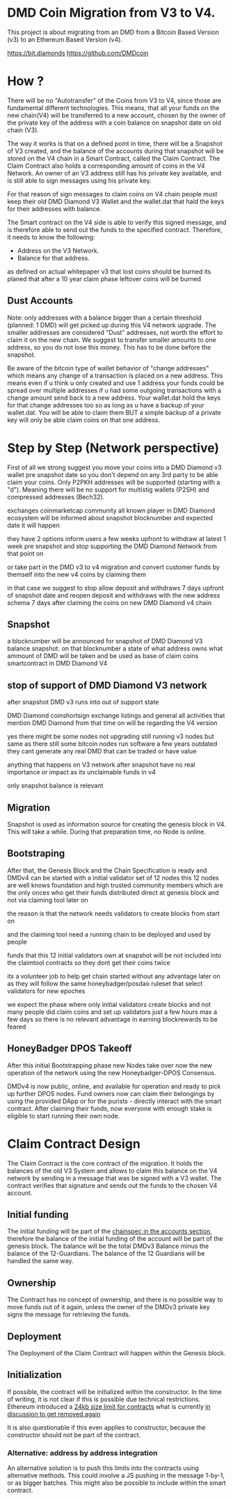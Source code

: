 

# DMD Coin Migration from V3 to V4.

This project is about migrating from an DMD from a Bitcoin Based Version (v3) to an Ethereum Based Version (v4).

https://bit.diamonds
https://github.com/DMDcoin

# How ?
There will be no "Autotransfer" of the Coins from V3 to V4, since those are fundamental different technologies.
This means, that all your funds on the new chain(V4) will be transferred to a new account, chosen by the owner of the private key of the address with a coin balance on snapshot date on old chain (V3).

The way it works is that on a defined point in time, there will be a Snapshot of V3 created, and the balance 
of the accounts during that snapshot will be stored on the V4 chain in a Smart Contract, called the Claim Contract.
The Claim Contract also holds a corresponding amount of coins in the V4 Network.
An owner of an V3 address still has his private key available, and is still able to sign messages using his private key.

For that reason of sign messages to claim coins on V4 chain people must keep their old DMD Diamond V3 Wallet and the wallet.dat that hald the keys for their addresses with balance.

The Smart contract on the V4 side is able to verify this signed message, and is therefore able to send out the funds to the specified contract.
Therefore, it needs to know the following:

- Address on the V3 Network.
- Balance for that address.

as defined on actual whitepaper v3 that lost coins should be burned its planed that after a 10 year claim phase leftover coins will be burned

## Dust Accounts

Note: only addresses with a balance bigger than a certain threshold (planned: 1 DMD) will get picked up during this V4 network upgrade.
The smaller addresses are considered "Dust" addresses, not worth the effort to claim it on the new chain.
We suggest to transfer smaller amounts to one address, so you do not lose this money.
This has to be done before the snapshot.

Be aware of the bitcoin type of wallet behavior of "change addresses" which means any change of a transaction is placed on a new address. This means even if u think u only created and use 1 address your funds could be spread over multiple addresses if u had some outgoing transactions with a change amount send back to a new address. Your wallet.dat hold the keys for that change addresses too so as long as u have a backup of your wallet.dat. You will be able to claim them BUT a simple backup of a private key will only be able claim coins on that one address.

# Step by Step (Network perspective)

First of all we strong suggest you move your coins into a DMD Diamond v3 wallet pre snapshot date so you don't depend on any 3rd party to be able claim your coins.
Only P2PKH addresses will be supported (starting with a "d"). Meaning there will be no support for multistig wallets (P2SH) and compressed addresses (Bech32).
 
exchanges
coinmarketcap
community
all known player in DMD Diamond ecosystem
will be informed about snapshot blocknumber and expected date it will happen

they have 2 options
inform users a few weeks upfront to withdraw at latest 1 week pre snapshot and stop supporting the DMD Diamond Network from that point on

or take part in the DMD v3 to v4 migration and convert customer funds by themself into the new v4 coins by claiming them

in that case we suggest to stop allow deposit and withdraws 7 days upfront of snapshot date
and reopen deposit and withdraws with the new address schema 7 days after claiming the coins on new DMD Diamond v4 chain

## Snapshot

a blocknumber will be announced for snapshot of DMD Diamond V3 balance snapshot.
on that blocknumber a state of what address owns what ammount of DMD will be taken and be used as base of claim coins smartcontract in DMD Diamond V4

## stop of support of DMD Diamond V3 network

after snapshot DMD v3 runs into out of support state

DMD Diamond coinshortsign exchange listings and general all activities that mention DMD Diamond from that time on will be regarding the V4 version

yes there might be some nodes not upgrading still running v3 nodes but same as there still some bitcoin nodes run software a few years outdated they cant generate any real DMD that can be traded or have value

anything that happens on V3 network after snapshot have no real importance or impact as its unclaimable funds in v4

only snapshot balance is relevant

## Migration

Snapshot is used as information source for creating the genesis block in V4.
This will take a while. During that preparation time, no Node is online.

## Bootstraping

After that, the Genesis Block and the Chain Specification is ready and DMDv4 can be started with a initial validator set of 12 nodes
this 12 nodes are well knows foundation and high trusted community members which are the only onces who get their funds distributed direct at genesis block and not via claiming tool later on

the reason is that the network needs validators to create blocks from start on

and the claiming tool need a running chain to be deployed and used by people

funds that this 12 initial validators own at snapshot will be not included into the claimtool contracts so they dont get their coins twice

its a volunteer job to help get chain started without any advantage later on as they will follow the same honeybadger/posdao ruleset that select validators for new epoches

we expect the phase where only initial validators create blocks and not many people did claim coins and set up validators just a few hours max a few days so there is no relevant advantage in earning blockrewards to be feared


## HoneyBadger DPOS Takeoff

After this initial Bootstrapping phase new Nodes take over now the new operation of the network using the new Honeybadger-DPOS Consensus.

DMDv4 is now public, online, and available for operation and ready to pick up further DPOS nodes.
Fund owners now can claim their belongings by using the provided DApp or  for the purists - directly interact with the smart contract.
After claiming their funds, now everyone with enough stake is eligible to start running their own node.


# Claim Contract Design

The Claim Contract is the core  contract of the migration.
It holds the balances of the old V3 System and allows to claim this balance on the V4 network by sending in a message that was be signed with a V3 wallet.
The contract verifies that signature and sends out the funds to the chosen V4 account.


## Initial funding

The initial funding will be part of the [chainspec in the accounts section](https://wiki.parity.io/Chain-specification), 
therefore the balance of the initial funding of the account will be part of the genesis block.
The balance will be the total DMDv3 Balance minus the balance of the 12-Guardians.
The balance of the 12 Guardians will be handled the same way.

## Ownership

The Contract has no concept of ownership, and there is no possible way to move funds out of it again, unless the owner of the DMDv3 private key signs the message for retrieving the funds.

## Deployment

The Deployment of the Claim Contract will happen within the Genesis block.

## Initialization

If possible, the contract will be initialized within the constructor.
In the time of writing, it is not clear if this is possible due technical restrictions.
Ethereum introduced a [24kb size limit for contracts](https://github.com/ethereum/EIPs/blob/master/EIPS/eip-170.md)
what is currently [in discussion to get removed again](https://github.com/ethereum/EIPs/issues/1662)

It is also questionable if this even applies to constructor, because the constructor should not be part of the contract.

### Alternative: address by address integration

An alternative solution is to push this limits into the contracts using alternative methods.
This could involve a JS pushing in the message 1-by-1, or as bigger batches.
This might also be possible to include within the smart contract.
